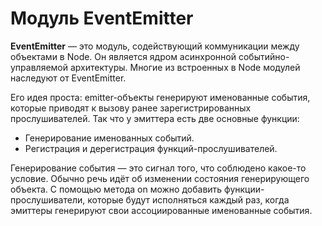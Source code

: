 # Модуль EventEmitter

**EventEmitter** — это модуль, содействующий коммуникации между 
объектами в Node. Он является ядром асинхронной 
событийно-управляемой архитектуры. 
Многие из встроенных в Node модулей наследуют от EventEmitter.

Его идея проста: emitter-объекты генерируют именованные события, 
которые приводят к вызову ранее зарегистрированных прослушивателей. 
Так что у эмиттера есть две основные функции:

- Генерирование именованных событий.
- Регистрация и дерегистрация функций-прослушивателей.

Генерирование события — это сигнал того, 
что соблюдено какое-то условие. Обычно речь идёт об 
изменении состояния генерирующего объекта. 
С помощью метода on можно добавить функции-прослушиватели, 
которые будут исполняться каждый раз, когда эмиттеры 
генерируют свои ассоциированные именованные события.
